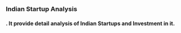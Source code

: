 ### Indian Startup Analysis
#### . It provide detail analysis of Indian Startups and Investment in it.


